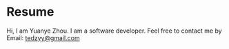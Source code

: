 # Resume
Hi, I am Yuanye Zhou. I am a software developer. Feel free to contact me by Email: tedzyy@gmail.com
